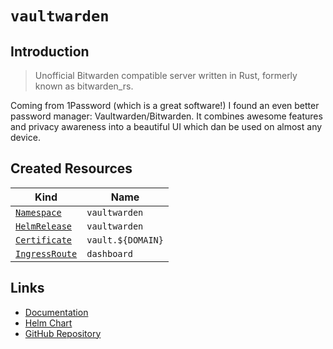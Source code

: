 # `vaultwarden`

## Introduction

> Unofficial Bitwarden compatible server written in Rust, formerly known as bitwarden_rs.

Coming from 1Password (which is a great software!) I found an even better password manager: Vaultwarden/Bitwarden. It combines awesome features and privacy awareness into a beautiful UI which dan be used on almost any device.

## Created Resources

| Kind                                | Name               |
| ----------------------------------- | ------------------ |
| [`Namespace`][ref-namespace]        | `vaultwarden`      |
| [`HelmRelease`][ref-helm-release]   | `vaultwarden`      |
| [`Certificate`][ref-certificate]    | `vault.${DOMAIN}`  |
| [`IngressRoute`][ref-ingress-route] | `dashboard`        |

[ref-namespace]: https://kubernetes.io/docs/reference/kubernetes-api/cluster-resources/namespace-v1/
[ref-helm-release]: https://fluxcd.io/docs/components/helm/helmreleases/
[ref-certificate]: https://cert-manager.io/docs/reference/api-docs/#cert-manager.io/v1.Certificate
[ref-ingress-route]: https://doc.traefik.io/traefik/routing/providers/kubernetes-crd/#kind-ingressroute

## Links

- [Documentation](https://github.com/dani-garcia/vaultwarden/wiki)
- [Helm Chart](https://github.com/k8s-at-home/charts/tree/master/charts/stable/vaultwarden)
- [GitHub Repository](https://github.com/dani-garcia/vaultwarden)
